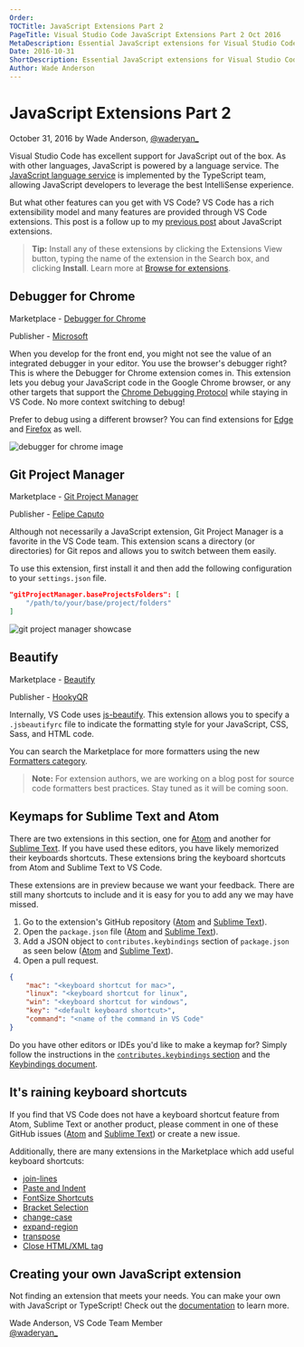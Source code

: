 ```yaml
---
Order:
TOCTitle: JavaScript Extensions Part 2
PageTitle: Visual Studio Code JavaScript Extensions Part 2 Oct 2016
MetaDescription: Essential JavaScript extensions for Visual Studio Code.
Date: 2016-10-31
ShortDescription: Essential JavaScript extensions for Visual Studio Code.
Author: Wade Anderson
---
```


# JavaScript Extensions Part 2

October 31, 2016 by Wade Anderson, [@waderyan\_](https://twitter.com/waderyan_)

Visual Studio Code has excellent support for JavaScript out of the box. As with
other languages, JavaScript is powered by a language service. The
[JavaScript language service](https://github.com/microsoft/TypeScript/wiki/JavaScript-Language-Service-in-Visual-Studio)
is implemented by the TypeScript team, allowing JavaScript developers to
leverage the best IntelliSense experience.

But what other features can you get with VS Code? VS Code has a rich
extensibility model and many features are provided through VS Code extensions.
This post is a follow up to my
[previous post](/blogs/2016/09/14/js_roundup_1.md) about JavaScript extensions.

> **Tip:** Install any of these extensions by clicking the Extensions View
> button, typing the name of the extension in the Search box, and clicking
> **Install**. Learn more at
> [Browse for extensions](/docs/editor/extension-marketplace.md#browse-for-extensions).

## Debugger for Chrome

Marketplace -
[Debugger for Chrome](https://marketplace.visualstudio.com/items?itemName=msjsdiag.debugger-for-chrome)

Publisher -
[Microsoft](https://marketplace.visualstudio.com/search?term=publisher%3A%22Microsoft%22&target=VSCode&sortBy=Relevance)

When you develop for the front end, you might not see the value of an integrated
debugger in your editor. You use the browser's debugger right? This is where the
Debugger for Chrome extension comes in. This extension lets you debug your
JavaScript code in the Google Chrome browser, or any other targets that support
the
[Chrome Debugging Protocol](https://chromedevtools.github.io/debugger-protocol-viewer/)
while staying in VS Code. No more context switching to debug!

Prefer to debug using a different browser? You can find extensions for
[Edge](https://marketplace.visualstudio.com/items?itemName=msjsdiag.debugger-for-edge)
and
[Firefox](https://marketplace.visualstudio.com/items?itemName=hbenl.vscode-firefox-debug)
as well.

![debugger for chrome image](chrome_debugger.png)

## Git Project Manager

Marketplace -
[Git Project Manager](https://marketplace.visualstudio.com/items?itemName=felipecaputo.git-project-manager)

Publisher -
[Felipe Caputo](https://marketplace.visualstudio.com/search?term=publisher%3A%22Felipe%20Caputo%22&target=VSCode&sortBy=Relevance)

Although not necessarily a JavaScript extension, Git Project Manager is a
favorite in the VS Code team. This extension scans a directory (or directories)
for Git repos and allows you to switch between them easily.

To use this extension, first install it and then add the following configuration
to your `settings.json` file.

```json
"gitProjectManager.baseProjectsFolders": [
    "/path/to/your/base/project/folders"
]
```

![git project manager showcase](git_project_manager.gif)

## Beautify

Marketplace -
[Beautify](https://marketplace.visualstudio.com/items?itemName=HookyQR.beautify)

Publisher -
[HookyQR](https://marketplace.visualstudio.com/search?term=publisher%3A%22HookyQR%22&target=VSCode)

Internally, VS Code uses
[js-beautify](https://www.npmjs.com/package/js-beautify). This extension allows
you to specify a `.jsbeautifyrc` file to indicate the formatting style for your
JavaScript, CSS, Sass, and HTML code.

You can search the Marketplace for more formatters using the new
[Formatters category](https://marketplace.visualstudio.com/search?target=VSCode&category=Formatters&sortBy=Downloads).

> **Note:** For extension authors, we are working on a blog post for source code
> formatters best practices. Stay tuned as it will be coming soon.

## Keymaps for Sublime Text and Atom

There are two extensions in this section, one for
[Atom](https://marketplace.visualstudio.com/items?itemName=ms-vscode.atom-keybindings)
and another for
[Sublime Text](https://marketplace.visualstudio.com/items?itemName=ms-vscode.sublime-keybindings).
If you have used these editors, you have likely memorized their keyboards
shortcuts. These extensions bring the keyboard shortcuts from Atom and Sublime
Text to VS Code.

These extensions are in preview because we want your feedback. There are still
many shortcuts to include and it is easy for you to add any we may have missed.

1. Go to the extension's GitHub repository
   ([Atom](https://github.com/microsoft/vscode-atom-keybindings) and
   [Sublime Text](https://github.com/microsoft/vscode-sublime-keybindings)).
2. Open the `package.json` file
   ([Atom](https://github.com/microsoft/vscode-atom-keybindings/blob/main/package.json)
   and
   [Sublime Text](https://github.com/microsoft/vscode-sublime-keybindings/blob/main/package.json)).
3. Add a JSON object to `contributes.keybindings` section of `package.json` as
   seen below
   ([Atom](https://github.com/microsoft/vscode-atom-keybindings/blob/main/package.json)
   and
   [Sublime Text](https://github.com/microsoft/vscode-sublime-keybindings/blob/main/package.json)).
4. Open a pull request.

```json
{
	"mac": "<keyboard shortcut for mac>",
	"linux": "<keyboard shortcut for linux",
	"win": "<keyboard shortcut for windows",
	"key": "<default keyboard shortcut>",
	"command": "<name of the command in VS Code"
}
```

Do you have other editors or IDEs you'd like to make a keymap for? Simply follow
the instructions in the
[`contributes.keybindings` section](/docs/extensionAPI/extension-points#_contributeskeybindings)
and the [Keybindings document](/docs/getstarted/keybindings).

## It's raining keyboard shortcuts

If you find that VS Code does not have a keyboard shortcut feature from Atom,
Sublime Text or another product, please comment in one of these GitHub issues
([Atom](https://github.com/microsoft/vscode/issues/14316) and
[Sublime Text](https://github.com/microsoft/vscode/issues/3776)) or create a new
issue.

Additionally, there are many extensions in the Marketplace which add useful
keyboard shortcuts:

-   [join-lines](https://marketplace.visualstudio.com/items?itemName=wmaurer.join-lines)
-   [Paste and Indent](https://marketplace.visualstudio.com/items?itemName=Rubymaniac.vscode-paste-and-indent)
-   [FontSize Shortcuts](https://marketplace.visualstudio.com/items?itemName=peterjuras.fontsize-shortcuts)
-   [Bracket Selection](https://marketplace.visualstudio.com/items?itemName=guosong.bracketselection)
-   [change-case](https://marketplace.visualstudio.com/items?itemName=wmaurer.change-case)
-   [expand-region](https://marketplace.visualstudio.com/items?itemName=letrieu.expand-region)
-   [transpose](https://marketplace.visualstudio.com/items?itemName=v4run.transpose)
-   [Close HTML/XML tag](https://marketplace.visualstudio.com/items?itemName=Compulim.compulim-vscode-closetag)

## Creating your own JavaScript extension

Not finding an extension that meets your needs. You can make your own with
JavaScript or TypeScript! Check out the
[documentation](/docs/extensions/overview.md) to learn more.

Wade Anderson, VS Code Team Member <br>
[@waderyan\_](https://twitter.com/waderyan_)
